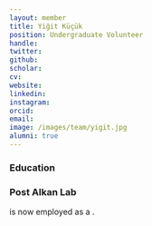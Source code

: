 ```yaml
---
layout: member
title: Yiğit Küçük
position: Undergraduate Volunteer
handle: 
twitter:
github: 
scholar: 
cv: 
website: 
linkedin: 
instagram:
orcid: 
email: 
image: /images/team/yigit.jpg
alumni: true
---
```


### Education

### Post Alkan Lab
 is now employed as a .

